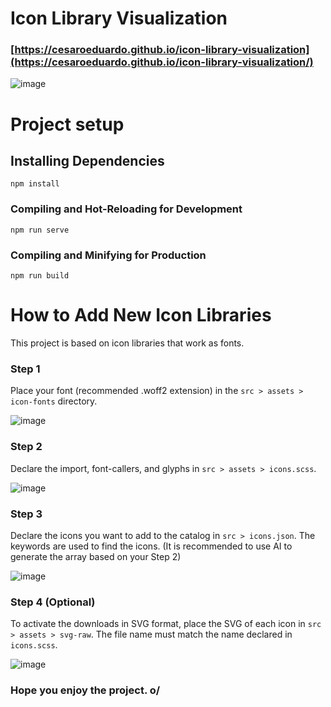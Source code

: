 # Icon Library Visualization
### [https://cesaroeduardo.github.io/icon-library-visualization](https://cesaroeduardo.github.io/icon-library-visualization/)
![image](https://github.com/cesaroeduardo/icon-library-visualization/assets/44036260/d33c5604-5793-40c8-90ce-d374bef41e4b)


# Project setup
## Installing Dependencies
```
npm install
```

### Compiling and Hot-Reloading for Development
```
npm run serve
```

### Compiling and Minifying for Production
```
npm run build
```


# How to Add New Icon Libraries

This project is based on icon libraries that work as fonts.

### Step 1
Place your font (recommended .woff2 extension) in the `src > assets > icon-fonts` directory.

![image](https://github.com/cesaroeduardo/icon-library-visualization/assets/44036260/2d83bd5b-9650-4a75-a881-0f450a8e96c4)

### Step 2
Declare the import, font-callers, and glyphs in `src > assets > icons.scss`.

![image](https://github.com/cesaroeduardo/icon-library-visualization/assets/44036260/7e4e4b01-837d-4274-9354-5bcdfed7d612)

### Step 3
Declare the icons you want to add to the catalog in `src > icons.json`. The keywords are used to find the icons. (It is recommended to use AI to generate the array based on your Step 2)

![image](https://github.com/cesaroeduardo/icon-library-visualization/assets/44036260/8716c287-a381-486c-853a-b39300a78169)

### Step 4 (Optional)
To activate the downloads in SVG format, place the SVG of each icon in `src > assets > svg-raw`. The file name must match the name declared in `icons.scss`.

![image](https://github.com/cesaroeduardo/icon-library-visualization/assets/44036260/8423b77f-503c-4218-b776-65ff61693cbd)


### Hope you enjoy the project. o/


